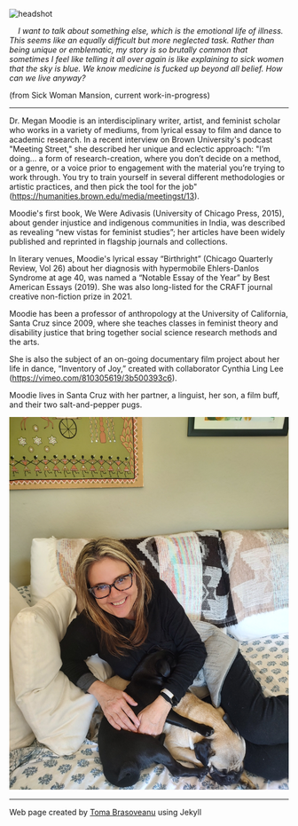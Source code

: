 ![headshot](headshot.jpg)

&nbsp;&nbsp;&nbsp;&nbsp;*I want to talk about something else, which is the emotional life of illness. This seems like an equally difficult but more neglected task. Rather than being unique or emblematic, my story is so brutally common that sometimes I feel like telling it all over again is like explaining to sick women that the sky is blue. We know medicine is fucked up beyond all belief. How can we live anyway?*

(from Sick Woman Mansion, current work-in-progress)

-----

Dr. Megan Moodie is an interdisciplinary writer, artist, and feminist scholar who works in a variety of mediums, from lyrical essay to film and dance to academic research. In a recent interview on Brown University's podcast "Meeting Street," she described her unique and eclectic approach: "I’m doing... a form of research-creation, where you don’t decide on a method, or a genre, or a voice prior to engagement with the material you’re trying to work through. You try to train yourself in several different methodologies or artistic practices, and then pick the tool for the job" (https://humanities.brown.edu/media/meetingst/13).

Moodie's first book, We Were Adivasis (University of Chicago Press, 2015), about gender injustice and indigenous communities in India, was described as revealing “new vistas for feminist studies”; her articles have been widely published and reprinted in flagship journals and collections.

In literary venues, Moodie's lyrical essay “Birthright” (Chicago Quarterly Review, Vol 26) about her diagnosis with hypermobile Ehlers-Danlos Syndrome at age 40, was named a “Notable Essay of the Year” by Best American Essays (2019). She was also long-listed for the CRAFT journal creative non-fiction prize in 2021.

Moodie has been a professor of anthropology at the University of California, Santa Cruz since 2009, where she teaches classes in feminist theory and disability justice that bring together social science research methods and the arts.

She is also the subject of an on-going documentary film project about her life in dance, “Inventory of Joy,” created with collaborator Cynthia Ling Lee (https://vimeo.com/810305619/3b500393c6).

Moodie lives in Santa Cruz with her partner, a linguist, her son, a film buff, and their two salt-and-pepper pugs.

![pugs](pugs.jpg)

-----

Web page created by [Toma Brasoveanu](https://meganmoodie.github.io/toma.html) using Jekyll
